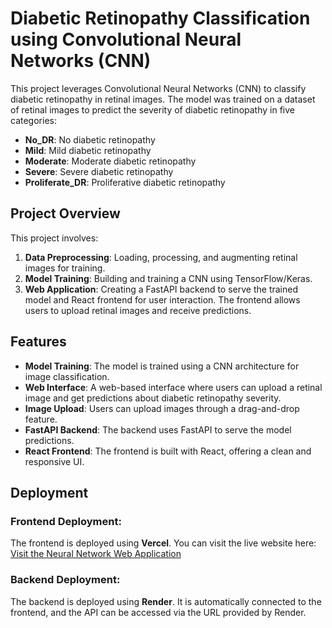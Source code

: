 # Diabetic Retinopathy Classification using Convolutional Neural Networks (CNN)

This project leverages Convolutional Neural Networks (CNN) to classify diabetic retinopathy in retinal images. The model was trained on a dataset of retinal images to predict the severity of diabetic retinopathy in five categories:

- **No_DR**: No diabetic retinopathy
- **Mild**: Mild diabetic retinopathy
- **Moderate**: Moderate diabetic retinopathy
- **Severe**: Severe diabetic retinopathy
- **Proliferate_DR**: Proliferative diabetic retinopathy

## Project Overview

This project involves:

1. **Data Preprocessing**: Loading, processing, and augmenting retinal images for training.
2. **Model Training**: Building and training a CNN using TensorFlow/Keras.
3. **Web Application**: Creating a FastAPI backend to serve the trained model and React frontend for user interaction. The frontend allows users to upload retinal images and receive predictions.

## Features

- **Model Training**: The model is trained using a CNN architecture for image classification.
- **Web Interface**: A web-based interface where users can upload a retinal image and get predictions about diabetic retinopathy severity.
- **Image Upload**: Users can upload images through a drag-and-drop feature.
- **FastAPI Backend**: The backend uses FastAPI to serve the model predictions.
- **React Frontend**: The frontend is built with React, offering a clean and responsive UI.

## Deployment

### Frontend Deployment:
The frontend is deployed using **Vercel**. You can visit the live website here:  
[Visit the Neural Network Web Application](https://diabetic-retinopathy-detection-one.vercel.app/)

### Backend Deployment:
The backend is deployed using **Render**. It is automatically connected to the frontend, and the API can be accessed via the URL provided by Render.
